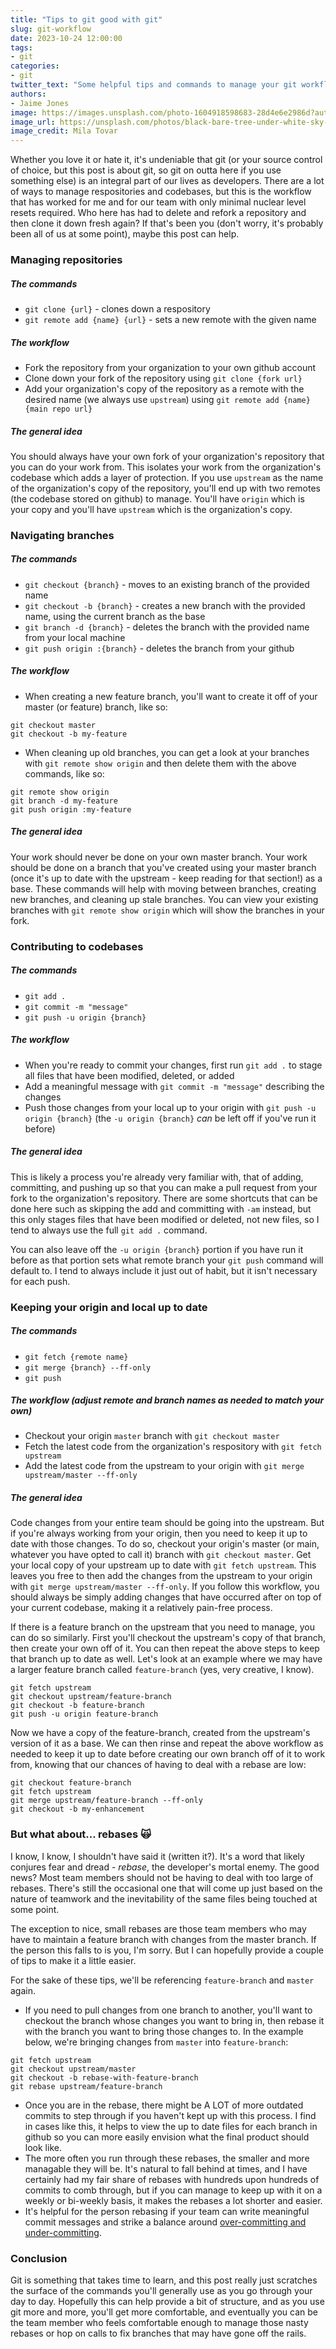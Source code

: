 ```yaml
---
title: "Tips to git good with git"
slug: git-workflow
date: 2023-10-24 12:00:00
tags:
- git
categories:
- git
twitter_text: "Some helpful tips and commands to manage your git workflow."
authors: 
- Jaime Jones
image: https://images.unsplash.com/photo-1604918598683-28d4e6e2986d?auto=format&fit=crop&q=80&w=3570&ixlib=rb-4.0.3&ixid=M3wxMjA3fDB8MHxwaG90by1wYWdlfHx8fGVufDB8fHx8fA%3D%3D
image_url: https://unsplash.com/photos/black-bare-tree-under-white-sky-during-daytime-Ku-1SYS0o7k
image_credit: Mila Tovar
---
```


Whether you love it or hate it, it's undeniable that git (or your source control of choice, but this post is about git, so git on outta here if you use something else) is an integral part of our lives as developers. There are a lot of ways to manage respositories and codebases, but this is the workflow that has worked for me and for our team with only minimal nuclear level resets required. Who here has had to delete and refork a repository and then clone it down fresh again? If that's been you (don't worry, it's probably been all of us at some point), maybe this post can help.

### Managing repositories

##### The commands
- `git clone {url}` - clones down a respository
- `git remote add {name} {url}` - sets a new remote with the given name

##### The workflow
- Fork the repository from your organization to your own github account
- Clone down your fork of the repository using `git clone {fork url}`
- Add your organization's copy of the repository as a remote with the desired name (we always use `upstream`) using `git remote add {name} {main repo url}`

##### The general idea

You should always have your own fork of your organization's repository that you can do your work from. This isolates your work from the organization's codebase which adds a layer of protection. If you use `upstream` as the name of the organization's copy of the repository, you'll end up with two remotes (the codebase stored on github) to manage. You'll have `origin` which is your copy and you'll have `upstream` which is the organization's copy.

### Navigating branches

##### The commands
- `git checkout {branch}` - moves to an existing branch of the provided name
- `git checkout -b {branch}` - creates a new branch with the provided name, using the current branch as the base
- `git branch -d {branch}` - deletes the branch with the provided name from your local machine
- `git push origin :{branch}` - deletes the branch from your github

##### The workflow
- When creating a new feature branch, you'll want to create it off of your master (or feature) branch, like so:
```
git checkout master
git checkout -b my-feature
```
- When cleaning up old branches, you can get a look at your branches with `git remote show origin` and then delete them with the above commands, like so:
```
git remote show origin
git branch -d my-feature
git push origin :my-feature
```

##### The general idea

Your work should never be done on your own master branch. Your work should be done on a branch that you've created using your master branch (once it's up to date with the upstream - keep reading for that section!) as a base. These commands will help with moving between branches, creating new branches, and cleaning up stale branches. You can view your existing branches with `git remote show origin` which will show the branches in your fork.

### Contributing to codebases

##### The commands
- `git add .`
- `git commit -m "message"`
- `git push -u origin {branch}`

##### The workflow
- When you're ready to commit your changes, first run `git add .` to stage all files that have been modified, deleted, or added
- Add a meaningful message with `git commit -m "message"` describing the changes
- Push those changes from your local up to your origin with `git push -u origin {branch}` (the `-u origin {branch}` _can_ be left off if you've run it before)

##### The general idea

This is likely a process you're already very familiar with, that of adding, committing, and pushing up so that you can make a pull request from your fork to the organization's repository. There are some shortcuts that can be done here such as skipping the add and committing with `-am` instead, but this only stages files that have been modified or deleted, not new files, so I tend to always use the full `git add .` command.

You can also leave off the `-u origin {branch}` portion if you have run it before as that portion sets what remote branch your `git push` command will default to. I tend to always include it just out of habit, but it isn't necessary for each push.

### Keeping your origin and local up to date

##### The commands
- `git fetch {remote name}`
- `git merge {branch} --ff-only`
- `git push`

##### The workflow (adjust remote and branch names as needed to match your own)
- Checkout your origin `master` branch with `git checkout master`
- Fetch the latest code from the organization's respository with `git fetch upstream`
- Add the latest code from the upstream to your origin with `git merge upstream/master --ff-only`

##### The general idea

Code changes from your entire team should be going into the upstream. But if you're always working from your origin, then you need to keep it up to date with those changes. To do so, checkout your origin's master (or main, whatever you have opted to call it) branch with `git checkout master`. Get your local copy of your upstream up to date with `git fetch upstream`. This leaves you free to then add the changes from the upstream to your origin with `git merge upstream/master --ff-only`. If you follow this workflow, you should always be simply adding changes that have occurred after on top of your current codebase, making it a relatively pain-free process.

If there is a feature branch on the upstream that you need to manage, you can do so similarly. First you'll checkout the upstream's copy of that branch, then create your own off of it. You can then repeat the above steps to keep that branch up to date as well. Let's look at an example where we may have a larger feature branch called `feature-branch` (yes, very creative, I know).

```
git fetch upstream
git checkout upstream/feature-branch
git checkout -b feature-branch
git push -u origin feature-branch
```

Now we have a copy of the feature-branch, created from the upstream's version of it as a base. We can then rinse and repeat the above workflow as needed to keep it up to date before creating our own branch off of it to work from, knowing that our chances of having to deal with a rebase are low:

```
git checkout feature-branch
git fetch upstream
git merge upstream/feature-branch --ff-only
git checkout -b my-enhancement
```

### But what about... rebases 🙀

I know, I know, I shouldn't have said it (written it?). It's a word that likely conjures fear and dread - _rebase_, the developer's mortal enemy. The good news? Most team members should not be having to deal with too large of rebases. There's still the occasional one that will come up just based on the nature of teamwork and the inevitability of the same files being touched at some point.

The exception to nice, small rebases are those team members who may have to maintain a feature branch with changes from the master branch. If the person this falls to is you, I'm sorry. But I can hopefully provide a couple of tips to make it a little easier.

For the sake of these tips, we'll be referencing `feature-branch` and `master` again.

- If you need to pull changes from one branch to another, you'll want to checkout the branch whose changes you want to bring in, then rebase it with the branch you want to bring those changes to. In the example below, we're bringing changes from `master` into `feature-branch`:
```
git fetch upstream
git checkout upstream/master
git checkout -b rebase-with-feature-branch
git rebase upstream/feature-branch
```
- Once you are in the rebase, there might be A LOT of more outdated commits to step through if you haven't kept up with this process. I find in cases like this, it helps to view the up to date files for each branch in github so you can more easily envision what the final product should look like.
- The more often you run through these rebases, the smaller and more managable they will be. It's natural to fall behind at times, and I have certainly had my fair share of rebases with hundreds upon hundreds of commits to comb through, but if you can manage to keep up with it on a weekly or bi-weekly basis, it makes the rebases a lot shorter and easier.
- It's helpful for the person rebasing if your team can write meaningful commit messages and strike a balance around [over-committing and under-committing](https://www.youtube.com/watch?v=Uo2RjwwUuLo&t=28s).

### Conclusion
Git is something that takes time to learn, and this post really just scratches the surface of the commands you'll generally use as you go through your day to day. Hopefully this can help provide a bit of structure, and as you use git more and more, you'll get more comfortable, and eventually you can be the team member who feels comfortable enough to manage those nasty rebases or hop on calls to fix branches that may have gone off the rails.

